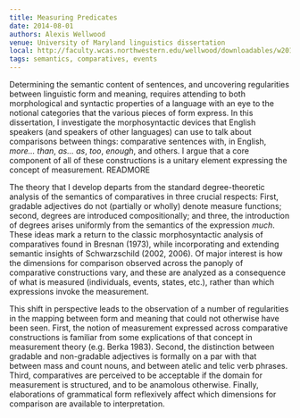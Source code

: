 ```yaml
---
title: Measuring Predicates
date: 2014-08-01
authors: Alexis Wellwood
venue: University of Maryland linguistics dissertation
local: http://faculty.wcas.northwestern.edu/wellwood/downloadables/w2014diss.pdf
tags: semantics, comparatives, events
---
```


Determining  the  semantic  content  of  sentences,  and  uncovering  regularities
between linguistic form and meaning, requires attending to both morphological and
syntactic properties of a language with an eye to the notional categories that the
various pieces of form express. In this dissertation, I investigate the morphosyntactic
devices that English speakers (and speakers of other languages) can use to talk about
comparisons between things:  comparative sentences with, in English,
*more... than*, *as...   as*, *too*, *enough*, 
  and  others.   I  argue  that  a  core  component  of  all  of  these
constructions is a unitary element expressing the concept of measurement. READMORE 

The theory that I develop departs from the standard degree-theoretic analysis
of the semantics of comparatives in three crucial respects:  First, gradable adjectives
do  not  (partially  or  wholly)  denote  measure  functions;  second,  degrees  are  introduced compositionally; and three, the introduction of degrees arises uniformly from
the semantics of the expression *much*.  These ideas mark a return to the classic morphosyntactic analysis of comparatives found in Bresnan (1973), while incorporating
and extending semantic insights of Schwarzschild (2002, 2006).  Of major interest
is how the dimensions for comparison observed across the panoply of comparative
constructions vary,  and these are analyzed as a consequence of what is measured
(individuals, events, states, etc.), rather than which expressions invoke the measurement.

This shift in perspective leads to the observation of a number of regularities
in  the  mapping  between  form  and  meaning  that  could  not  otherwise  have  been
seen.  First, the notion of measurement expressed across comparative constructions
is familiar from some explications of that concept in measurement theory (e.g. Berka
1983).   Second,  the  distinction  between  gradable  and  non-gradable  adjectives  is
formally on a par with that between mass and count nouns, and between atelic and
telic verb phrases.  Third, comparatives are perceived to be acceptable if the domain
for measurement is structured, and to be anamolous otherwise.  Finally, elaborations
of grammatical form reflexively affect which dimensions for comparison are available
to interpretation.


